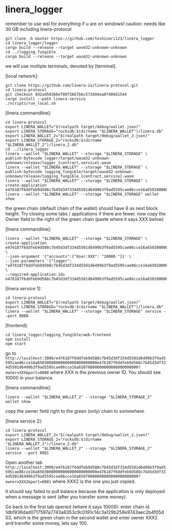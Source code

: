 # linera_logger

remember to use wsl for everything if u are on windows! caution: needs like 30 GB including linera-protocol

```
git clone -b master https://github.com/toshinari123/linera_logger
cd linera_logger/logger
cargo build --release --target wasm32-unknown-unknown
cd ../logging_fungible
cargo build --release --target wasm32-unknown-unknown
```
we will use multiple terminals, denoted by [terminal].

[local network]:
```
git clone https://github.com/linera-io/linera-protocol.git
cd linera-protocol
git checkout 8d2ad58366e780f2667bbc572684ea8f409d1544
cargo install --path linera-service
./scripts/run_local.sh
```
[linera commandline]:
```
cd linera-protocol
export LINERA_WALLET="$(realpath target/debug/wallet.json)"
export LINERA_STORAGE="rocksdb:$(dirname "$LINERA_WALLET")/linera.db"
export LINERA_WALLET_2="$(realpath target/debug/wallet_2.json)"
export LINERA_STORAGE_2="rocksdb:$(dirname "$LINERA_WALLET_2")/linera_2.db"
cd ../linera_logger
linera --wallet "$LINERA_WALLET" --storage "$LINERA_STORAGE" \
publish-bytecode logger/target/wasm32-unknown-unknown/release/logger_{contract,service}.wasm
linera --wallet "$LINERA_WALLET" --storage "$LINERA_STORAGE" \
publish-bytecode logging_fungible/target/wasm32-unknown-unknown/release/logging_fungible_{contract,service}.wasm
linera --wallet "$LINERA_WALLET" --storage "$LINERA_STORAGE" \
create-application e476187f6ddfeb9d588c7b45d3df334d5501d6499b3f9ad5595cae86cce16a65010000000000000001000000
linera --wallet "$LINERA_WALLET" --storage "$LINERA_STORAGE" wallet show
```
the green chain (default chain of the wallet) should have 6 as next block height. Try closing some tabs / applications if there are fewer.
now copy the Owner field to the right of the green chain (paste where it says XXX below)

[linera commandline]:
```
linera --wallet "$LINERA_WALLET" --storage "$LINERA_STORAGE" \
create-application e476187f6ddfeb9d588c7b45d3df334d5501d6499b3f9ad5595cae86cce16a65030000000000000000000000 \
--json-argument '{"accounts":{"User:XXX": "10000."}}' \
--json-parameters '{"logger": "e476187f6ddfeb9d588c7b45d3df334d5501d6499b3f9ad5595cae86cce16a65010000000000000001000000e476187f6ddfeb9d588c7b45d3df334d5501d6499b3f9ad5595cae86cce16a65050000000000000000000000"}' \
--required-application-ids e476187f6ddfeb9d588c7b45d3df334d5501d6499b3f9ad5595cae86cce16a65010000000000000001000000e476187f6ddfeb9d588c7b45d3df334d5501d6499b3f9ad5595cae86cce16a65050000000000000000000000
```

[linera service 1]:
```
cd linera-protocol
export LINERA_WALLET="$(realpath target/debug/wallet.json)"
export LINERA_STORAGE="rocksdb:$(dirname "$LINERA_WALLET")/linera.db"
linera --wallet "$LINERA_WALLET" --storage "$LINERA_STORAGE" service --port 8080
```

[frontend]:
```
cd linera_logger/logging_fungible/web-frontend
npm install
npm start
```
go to `http://localhost:3000/e476187f6ddfeb9d588c7b45d3df334d5501d6499b3f9ad5595cae86cce16a65030000000000000000000000e476187f6ddfeb9d588c7b45d3df334d5501d6499b3f9ad5595cae86cce16a65070000000000000000000000?owner=XXX&port=8080` where XXX is the previous owner ID. You should see 10000 in your balance.

[linera commandline]:
```
linera --wallet "$LINERA_WALLET_2" --storage "$LINERA_STORAGE_2" wallet show
```
copy the owner field right to the green (only) chain to somewhere. 

[linera service 2]:
```
cd linera-protocol
export LINERA_WALLET_2="$(realpath target/debug/wallet_2.json)"
export LINERA_STORAGE_2="rocksdb:$(dirname "$LINERA_WALLET_2")/linera_2.db"
linera --wallet "$LINERA_WALLET_2" --storage "$LINERA_STORAGE_2" service --port 8081
```
Open another tab `http://localhost:3000/e476187f6ddfeb9d588c7b45d3df334d5501d6499b3f9ad5595cae86cce16a65030000000000000000000000e476187f6ddfeb9d588c7b45d3df334d5501d6499b3f9ad5595cae86cce16a65070000000000000000000000?owner=XXX2&port=8081` where XXX2 is the one you just copied.

It should say failed to pull balance because the application is only deployed when a message is sent (after you transfer some money).

Go back to the first tab opened (where it says 10000): enter chain id 1db1936dad0717597a7743a8353c9c0191c14c3a129b258e9743aec2b4f05d03, which is the green chain in the second wallet and enter owner XXX2 and transfer some money, lets say 100.
